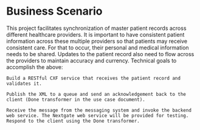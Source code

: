 <h1>Business Scenario</h1>

This project facilitates synchronization of master patient records across different healthcare providers. It is important to have consistent patient information across these multiple providers so that patients may receive consistent care. For that to occur, their personal and medical information needs to be shared. Updates to the patient record also need to flow across the providers to maintain accuracy and currency.
Technical goals to accomplish the above:

    Build a RESTful CXF service that receives the patient record and validates it.

    Publish the XML to a queue and send an acknowledgement back to the client (Done transformer in the use case document).

    Receive the message from the messaging system and invoke the backend web service. The Nextgate web service will be provided for testing. Respond to the client using the Done transformer.
